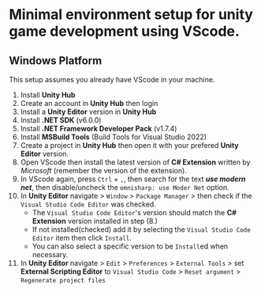 # Minimal environment setup for unity game development using VScode.

## Windows Platform

This setup assumes you already have VScode in your machine.

1. Install **Unity Hub**
2. Create an account in **Unity Hub** then login
3. Install a **Unity Editor** version in **Unity Hub**
4. Install **.NET SDK** (v6.0.0)
5. Install **.NET Framework Developer Pack** (v1.7.4)
6. Install **MSBuild Tools** (Build Tools for Visual Studio 2022)
7. Create a project in **Unity Hub** then open it with your prefered **Unity Editor** version.
8. Open VScode then install the latest version of **C# Extension** written by _Microsoft_ (remember the version of the extension).
9. In VScode again, press `Ctrl` + `,`, then search for the text ***use modern net***, then disable/uncheck the `omnisharp: use Moder Net` option.
10. In **Unity Editor** navigate > `Window` > `Package Manager` > then check if the `Visual Studio Code Editor` was checked.
    - The `Visual Studio Code Editor`'s version should match the **C# Extension** version installed in step (8.)
    - If not installed(checked) add it by selecting the `Visual Studio Code Editor` item then click `Install`.
    - You can also select a specific version to be `Install`ed when necessary.
11. In **Unity Editor** navigate > `Edit` > `Preferences` > `External Tools` > set **External Scripting Editor** to `Visual Studio Code` > `Reset argument` > `Regenerate project files`
